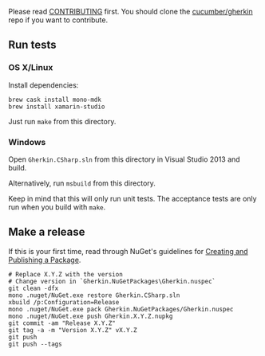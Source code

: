 Please read [CONTRIBUTING](https://github.com/cucumber/gherkin/blob/master/CONTRIBUTING.md) first.
You should clone the [cucumber/gherkin](https://github.com/cucumber/gherkin) repo if you want
to contribute.

## Run tests

### OS X/Linux

Install dependencies:

    brew cask install mono-mdk
    brew install xamarin-studio

Just run `make` from this directory.

### Windows

Open `Gherkin.CSharp.sln` from this directory in Visual Studio 2013 and build.

Alternatively, run `msbuild` from this directory.

Keep in mind that this will only run unit tests. The acceptance tests are only
run when you build with `make`.

## Make a release

If this is your first time, read through NuGet's guidelines for
[Creating and Publishing a Package](https://docs.nuget.org/create/creating-and-publishing-a-package).

    # Replace X.Y.Z with the version
    # Change version in `Gherkin.NuGetPackages\Gherkin.nuspec`
    git clean -dfx
    mono .nuget/NuGet.exe restore Gherkin.CSharp.sln
    xbuild /p:Configuration=Release
    mono .nuget/NuGet.exe pack Gherkin.NuGetPackages/Gherkin.nuspec
    mono .nuget/NuGet.exe push Gherkin.X.Y.Z.nupkg
    git commit -am "Release X.Y.Z"
    git tag -a -m "Version X.Y.Z" vX.Y.Z
    git push
    git push --tags
